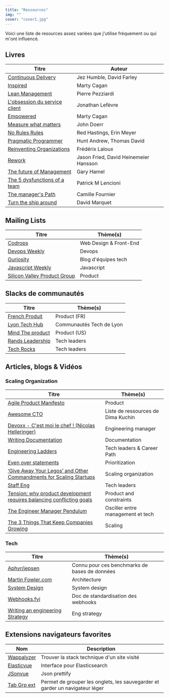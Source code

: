 ```yaml
---
title: "Ressources"
img: ""
cover: "cover1.jpg"
---
```


Voici une liste de resources assez variées que j'utilise fréquement ou qui m'ont influencé.

## Livres

| Titre                                                                                                                 | Auteur                                |
|-----------------------------------------------------------------------------------------------------------------------|---------------------------------------|
| [Continuous Delivery](https://www.amazon.fr/Continuous-Delivery-Reliable-Deployment-Automation/dp/0321601912)         | Jez Humble, David Farley              |
| [Inspired](https://www.amazon.fr/Inspired-Create-Tech-Products-Customers/dp/1119387507)                               | Marty Cagan                           |
| [Lean Management](https://www.eyrolles.com/Entreprise/Livre/lean-management-9782212546385/)                           | Pierre Pezziardi                      |
| [L'obsession du service client](https://www.amazon.fr/Lobsession-service-client-start-up-lexp%C3%A9rience/dp/2100784927) | Jonathan Lefèvre               |
| [Empowered](https://www.amazon.fr/Empowered-Ordinary-People-Extraordinary-Products/dp/111969129X)                     | Marty Cagan                           |
| [Measure what matters](https://www.amazon.fr/Measure-What-Matters-Google-Foundation/dp/0525536221)                    | John Doerr                            |
| [No Rules Rules](https://www.amazon.fr/No-Rules-Netflix-Culture-Reinvention/dp/0753553635)                            | 	Red Hastings, Erin Meyer             |
| [Pragmatic Programmer](https://www.amazon.fr/Pragmatic-Programmer-Journeyman-Master-ebook/dp/B003GCTQAE)              | Hunt Andrew, Thomas David             | 
| [Reinventing Organizations](https://livre.fnac.com/a8843377/Frederic-Laloux-Reinventing-organizations)                | Frédérix Laloux                       |
| [Rework](https://www.amazon.fr/Rework-Jason-Fried/dp/0307463745)                                                      | Jason Fried, David Heinemeier Hansson |
| [The future of Management](https://www.amazon.fr/The-Future-of-Management-Business-Leadership/dp/0307463745)          | Gary Hamel                            |
| [The 5 dysfunctions of a team](https://www.amazon.fr/Five-Dysfunctions-Team-Leadership-Fable/dp/0787960756)           | Patrick M Lencioni                    |
| [The manager's Path](https://www.amazon.fr/The-Managers-Path-Business-Leadership/dp/0307463745)                       | Camille Fournier                      |
| [Turn the ship around](https://www.amazon.fr/Turn-Ship-Around-Building-Breaking/dp/0241250943)                        | David Marquet                         |

## Mailing Lists

| Titre                                                          | Thème(s)               |
|----------------------------------------------------------------|------------------------|
| [Codrops](https://tympanus.net/codrops/newsletter/)            | Web Design & Front-End |
| [Devops Weekly](https://www.devopsweekly.com/)                 | Devops                 |
| [Guriosity](https://guriosity.com/)                            | Blog d'équipes tech    |
| [Javascript Weekly](https://javascriptweekly.com/)           | Javascript             |
| [Silicon Valley Product Group](https://www.svpg.com/articles/) | Product                |

## Slacks de communautés

| Titre                                                                            | Thème(s)                 |
|----------------------------------------------------------------------------------|--------------------------|
| [French Produit](https://www.frenchproduit.com/)                        | Product (FR)             |
| [Lyon Tech Hub](https://www.lyontechhub.org/#!/a-propos)                         | Communautés Tech de Lyon |
| [Mind The product](https://www.mindtheproduct.com/)                              | Product  (US)            |
| [Rands Leadership](https://randsinrepose.com/welcome-to-rands-leadership-slack/) | Tech leaders             |
| [Tech Rocks](https://www.tech.rocks/)                                            | Tech leaders             |


## Articles, blogs & Vidéos 


### Scaling Organization

| Titre                                                                                                                                                                | Thème(s)                           |
|----------------------------------------------------------------------------------------------------------------------------------------------------------------------|------------------------------------|
| [Agile Product Manifesto](https://d-pereira.com/the-agile-product-manifesto-is-born)                                                                                | Product                            |
| [Awesome CTO](https://github.com/kuchin/awesome-cto)                                                                                                                 | Liste de ressources de Dima Kuchin |
| [Devoxx - C'est moi le chef ! (Nicolas Helleringer)](https://www.youtube.com/watch?v=vWARXoZrx10)                                                                    | Engineering manager                |
| [Writing Documentation](https://documentation.divio.com/)                                                                                                            | Documentation                      |
| [Engineering Ladders](http://www.engineeringladders.com/)                                                                                                            | Tech leaders & Career Path         |
| [Even over statements](https://medium.com/the-ready/even-overs-the-prioritization-tool-that-brings-your-strategy-to-life-e4f28f2949ac)                                                                                                            | Prioritization                     |
| [‘Give Away Your Legos’ and Other Commandments for Scaling Startups](https://review.firstround.com/give-away-your-legos-and-other-commandments-for-scaling-startups) | Scaling organization               |
| [Staff Eng](https://staffeng.com/)                                                                                                                                   | Tech leaders                       |
| [Tension: why product development requires balancing conflicting goals](https://www.jpattonassociates.com/tension/)                                                  | Product and constraints            |
| [The Engineer Manager Pendulum](https://charity.wtf/2017/05/11/the-engineer-manager-pendulum/)                                                                       | Osciller entre management et tech  |
|[The 3 Things That Keep Companies Growing](https://hbr.org/2016/06/the-3-things-that-keep-companies-growing)                                                                       | Scaling                            |

### Tech

| Titre                                                                                             | Thème(s)                                      |
|---------------------------------------------------------------------------------------------------|-----------------------------------------------|
| [Aphyr/jepsen](https://aphyr.com/)                                                                | Connu pour ces benchmarks de bases de données |
| [Martin Fowler.com](https://martinfowler.com/)                                                    | Architecture                                  |
| [System Design](https://www.karanpratapsingh.com/courses/system-design)                           | System design                                 |
| [Webhooks.fyi](https://webhooks.fyi/)                                                             | Doc de standardisation des webhooks           |
| [Writing an engineering Strategy](https://lethain.com/eng-strategies/) | Eng strategy                                  | 



## Extensions navigateurs favorites

| Nom                                                                                                                  | Description                                                                  |
|----------------------------------------------------------------------------------------------------------------------|------------------------------------------------------------------------------|
| [Wappalyzer](https://chrome.google.com/webstore/detail/wappalyzer-technology-pro/gppongmhjkpfnbhagpmjfkannfbllamg)   | Trouver la stack technique d'un site visité                                  |
| [Elasticvue](https://chrome.google.com/webstore/detail/elasticvue/hkedbapjpblbodpgbajblpnlpenaebaa)                  | Interface pour Elasticsearch                                                 |
| [JSonvue](https://chrome.google.com/webstore/detail/jsonvue/chklaanhfefbnpoihckbnefhakgolnmc)                        | Json prettify                                                                |
| [Tab Grp ext](https://chrome.google.com/webstore/detail/tab-groups-extension/nplimhmoanghlebhdiboeellhgmgommi) | Permet de grouper les onglets, les sauvegarder et garder un navigateur léger |
